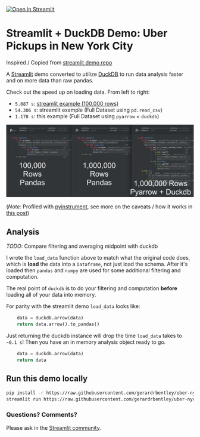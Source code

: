 [![Open in Streamlit](https://static.streamlit.io/badges/streamlit_badge_black_white.svg)](https://share.streamlit.io/gerardrbentley/uber-nyc-pickups-duckdb/main)

# Streamlit + DuckDB Demo: Uber Pickups in New York City

Inspired / Copied from [streamlit demo repo](https://github.com/streamlit/demo-uber-nyc-pickups)

A [Streamlit](https://streamlit.io) demo converted to utilize [DuckDB](https://duckdb.org/docs/api/python) to run data analysis faster and on more data than raw pandas.

Check out the speed up on loading data.
From left to right:

- `5.087 s`: [streamlit example (100,000 rows)](https://github.com/streamlit/demo-uber-nyc-pickups/blob/e714e117abe0a22fe159ce7b29980c566289b6d1/streamlit_app.py#L32)
- `54.306 s`: streamlit example (Full Dataset using `pd.read_csv`)
- `1.178 s`: this example (Full Dataset using `pyarrow` + `duckdb`)

![load data speedup compare](load_data_compare.png)

(*Note:* Profiled with [pyinstrument](https://pyinstrument.readthedocs.io/en/latest/how-it-works.html), see more on the caveats / how it works in [this post](http://joerick.me/posts/2017/12/15/pyinstrument-20/))

## Analysis

*TODO:* Compare filtering and averaging midpoint with duckdb

I wrote the `load_data` function above to match what the original code does, which is **load** the data into a `Dataframe`, not just load the schema.
After it's loaded then `pandas` and `numpy` are used for some additional filtering and computation.

The real point of `duckdb` is to do your filtering and computation **before** loading all of your data into memory.

For parity with the streamlit demo `load_data` looks like:

```py
    data = duckdb.arrow(data)
    return data.arrow().to_pandas()
```

Just returning the duckdb instance will drop the time `load_data` takes to `~0.1 s`!
Then you have an in memory analysis object ready to go.

```py
    data = duckdb.arrow(data)
    return data
```

## Run this demo locally

```sh
pip install -r https://raw.githubusercontent.com/gerardrbentley/uber-nyc-pickups-duckdb/main/requirements.txt
streamlit run https://raw.githubusercontent.com/gerardrbentley/uber-nyc-pickups-duckdb/main/streamlit_app.py
```

### Questions? Comments?

Please ask in the [Streamlit community](https://discuss.streamlit.io).
